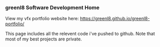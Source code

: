 ### greenl8 Software Development Home

View my vfx portfolio website here: https://greenl8.github.io/greenl8-portfolio/

This page includes all the relevent code i've pushed to github. Note that most of my best projects are private.

<!--
**greenl8/greenl8** is a ✨ _special_ ✨ repository because its `README.md` (this file) appears on your GitHub profile.

Here are some ideas to get you started:

- 🔭 I’m currently working on ...
- 🌱 I’m currently learning ...
- 👯 I’m looking to collaborate on ...
- 🤔 I’m looking for help with ...
- 💬 Ask me about ...
- 📫 How to reach me: ...
- 😄 Pronouns: ...
- ⚡ Fun fact: ...
-->
